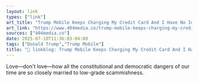 ```yaml
---
layout: link
types: ["link"]
art_title: "Trump Mobile Keeps Charging My Credit Card And I Have No Idea Why"
art_link: "https://www.404media.co/trump-mobile-keeps-charging-my-credit-card-and-i-have-no-idea-why/"
sources: ["404media.co"]
date: 2025-07-10T11:36:03-04:00
tags: ["Donald Trump","Trump Mobile"]
title: "🔗 linkblog: Trump Mobile Keeps Charging My Credit Card And I Have No Idea Why"
---
```

Love—don't love—how all the constitutional and democratic dangers of our time are so closely married to low-grade scammishness.
